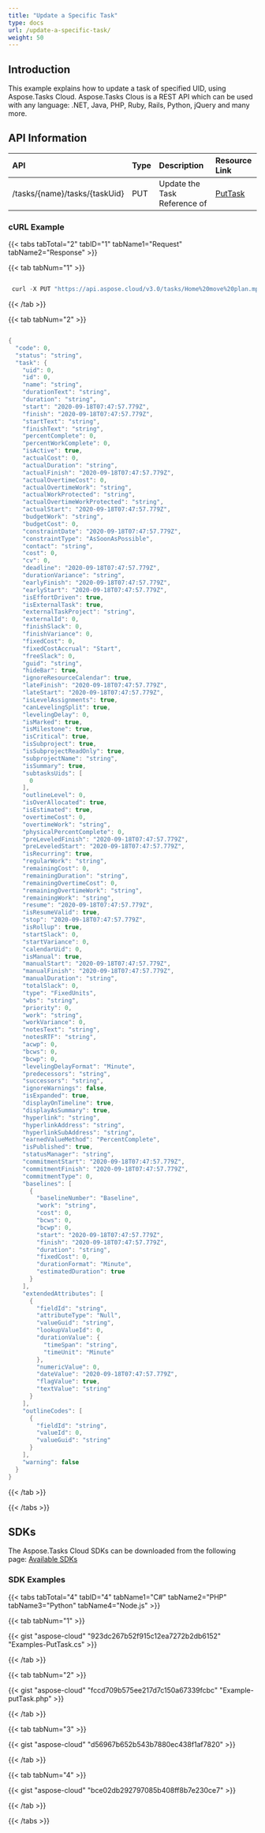 ```yaml
---
title: "Update a Specific Task"
type: docs
url: /update-a-specific-task/
weight: 50
---
```


## **Introduction**
This example explains how to update a task of specified UID, using Aspose.Tasks Cloud. Aspose.Tasks Clous is a REST API which can be used with any language: .NET, Java, PHP, Ruby, Rails, Python, jQuery and many more.
## **API Information**

|**API**|**Type**|**Description**|**Resource Link**|
| :- | :- | :- | :- |
|/tasks/{name}/tasks/{taskUid}|PUT|Update the Task Reference of|[PutTask](https://apireference.aspose.cloud/tasks/#/TasksTask/PutTask)|
### **cURL Example**
{{< tabs tabTotal="2" tabID="1" tabName1="Request" tabName2="Response" >}}

{{< tab tabNum="1" >}}

```java

 curl -X PUT "https://api.aspose.cloud/v3.0/tasks/Home%20move%20plan.mpp/tasks/1?mode=0&recalculate=true" -H "accept: application/json" -H "Content-Type: application/json" -d "{ \"Uid\": 10, \"Id\": 2, \"Name\": \"New task Name\", \"Duration\": \"13:01:00\", \"Start\": \"2000-10-10T00:00:00\", \"Finish\": \"2001-10-10T00:00:00\", \"PercentComplete\": 0, \"PercentWorkComplete\": 0, \"IsActive\": true, \"ConstraintType\": \"AsSoonAsPossible\", \"Cost\": 100, \"DurationVariance\": \"33.08:00:00\", \"EarlyFinish\": \"2003-03-18T08:00:00\", \"EarlyStart\": \"2003-01-07T08:00:00\", \"FixedCostAccrual\": \"End\", \"GUID\": \"6c0f1864-17ca-437f-9668-7fd103ddee3e\", \"LateFinish\": \"2003-03-18T08:00:00\", \"LateStart\": \"2003-01-07T08:00:00\", \"IsLevelAssignments\": true, \"CanLevelingSplit\": true, \"IsMarked\": false, \"IsMilestone\": false, \"IsCritical\": true, \"SubprojectName\": null, \"IsSummary\": false, \"SubtasksUids\": [], \"OutlineLevel\": 2, \"IsOverAllocated\": true, \"RegularWork\": \"4.04:00:00\", \"RemainingCost\": 3526.25, \"RemainingDuration\": \"4.04:10:10\", \"RemainingWork\": \"20.20:00:00\", \"IsResumeValid\": false, \"Type\": \"FixedUnits\", \"Wbs\": \"1.1\", \"Priority\": 500, \"Work\": \"10:10:10\", \"WorkVariance\": 30000.0, \"NotesText\": \"Second task note with some formatting!\", \"NotesRTF\": \"{\\\\rtf1\\\\ansi\\\\ansicpg1252\\\\deff0\\\\deflang1033{\\\\fonttbl{\\\\f0\\\\fswiss\\\\fprq2\\\\fcharset0 Arial;}}\\r\\\\\viewkind4\\\\uc1\\\\pard\\\\f0\\\\fs16 Second task note \\\\b with some formatting!\\\\b0\\\\par\\r\}\\r\\\u0000\", \"LevelingDelayFormat\": \"ElapsedDay\", \"Predecessors\": \"\", \"Successors\": \"\", \"IsExpanded\": true, \"EarnedValueMethod\": \"PercentComplete\", \"Baselines\": [], \"ExtendedAttributes\": [{ \"FieldId\": \"188743732\", \"AttributeType\": \"Start\" }, { \"FieldId\": \"188743733\", \"AttributeType\": \"Finish\" }, { \"FieldId\": \"188743735\", \"AttributeType\": \"Start\" }, { \"FieldId\": \"188743736\", \"AttributeType\": \"Finish\" }, { \"FieldId\": \"188743738\", \"AttributeType\": \"Start\" }, { \"FieldId\": \"188743739\", \"AttributeType\": \"Finish\" }, { \"FieldId\": \"188743741\", \"AttributeType\": \"Start\" }, { \"FieldId\": \"188743742\", \"AttributeType\": \"Finish\" }, { \"FieldId\": \"188743744\", \"AttributeType\": \"Start\" }, { \"FieldId\": \"188743745\", \"AttributeType\": \"Finish\" }, { \"FieldId\": \"188743767\", \"AttributeType\": \"Number\" }, { \"FieldId\": \"188743768\", \"AttributeType\": \"Number\" }, { \"FieldId\": \"188743769\", \"AttributeType\": \"Number\" }, { \"FieldId\": \"188743770\", \"AttributeType\": \"Number\" }, { \"FieldId\": \"188743771\", \"AttributeType\": \"Number\" }, { \"FieldId\": \"188743786\", \"AttributeType\": \"Cost\" }, { \"FieldId\": \"188743787\", \"AttributeType\": \"Cost\" }, { \"FieldId\": \"188743788\", \"AttributeType\": \"Cost\" }], \"OutlineCodes\": [], \"ActualDuration\": \"4.04:01:01\", \"ActualFinish\": \"2001-10-10T00:00:00\", \"ActualStart\": \"2000-10-10T00:00:00\", \"BudgetWork\": \"20:00:00\", \"ActualCost\": 12}"

```

{{< /tab >}}

{{< tab tabNum="2" >}}

```java

{
  "code": 0,
  "status": "string",
  "task": {
    "uid": 0,
    "id": 0,
    "name": "string",
    "durationText": "string",
    "duration": "string",
    "start": "2020-09-18T07:47:57.779Z",
    "finish": "2020-09-18T07:47:57.779Z",
    "startText": "string",
    "finishText": "string",
    "percentComplete": 0,
    "percentWorkComplete": 0,
    "isActive": true,
    "actualCost": 0,
    "actualDuration": "string",
    "actualFinish": "2020-09-18T07:47:57.779Z",
    "actualOvertimeCost": 0,
    "actualOvertimeWork": "string",
    "actualWorkProtected": "string",
    "actualOvertimeWorkProtected": "string",
    "actualStart": "2020-09-18T07:47:57.779Z",
    "budgetWork": "string",
    "budgetCost": 0,
    "constraintDate": "2020-09-18T07:47:57.779Z",
    "constraintType": "AsSoonAsPossible",
    "contact": "string",
    "cost": 0,
    "cv": 0,
    "deadline": "2020-09-18T07:47:57.779Z",
    "durationVariance": "string",
    "earlyFinish": "2020-09-18T07:47:57.779Z",
    "earlyStart": "2020-09-18T07:47:57.779Z",
    "isEffortDriven": true,
    "isExternalTask": true,
    "externalTaskProject": "string",
    "externalId": 0,
    "finishSlack": 0,
    "finishVariance": 0,
    "fixedCost": 0,
    "fixedCostAccrual": "Start",
    "freeSlack": 0,
    "guid": "string",
    "hideBar": true,
    "ignoreResourceCalendar": true,
    "lateFinish": "2020-09-18T07:47:57.779Z",
    "lateStart": "2020-09-18T07:47:57.779Z",
    "isLevelAssignments": true,
    "canLevelingSplit": true,
    "levelingDelay": 0,
    "isMarked": true,
    "isMilestone": true,
    "isCritical": true,
    "isSubproject": true,
    "isSubprojectReadOnly": true,
    "subprojectName": "string",
    "isSummary": true,
    "subtasksUids": [
      0
    ],
    "outlineLevel": 0,
    "isOverAllocated": true,
    "isEstimated": true,
    "overtimeCost": 0,
    "overtimeWork": "string",
    "physicalPercentComplete": 0,
    "preLeveledFinish": "2020-09-18T07:47:57.779Z",
    "preLeveledStart": "2020-09-18T07:47:57.779Z",
    "isRecurring": true,
    "regularWork": "string",
    "remainingCost": 0,
    "remainingDuration": "string",
    "remainingOvertimeCost": 0,
    "remainingOvertimeWork": "string",
    "remainingWork": "string",
    "resume": "2020-09-18T07:47:57.779Z",
    "isResumeValid": true,
    "stop": "2020-09-18T07:47:57.779Z",
    "isRollup": true,
    "startSlack": 0,
    "startVariance": 0,
    "calendarUid": 0,
    "isManual": true,
    "manualStart": "2020-09-18T07:47:57.779Z",
    "manualFinish": "2020-09-18T07:47:57.779Z",
    "manualDuration": "string",
    "totalSlack": 0,
    "type": "FixedUnits",
    "wbs": "string",
    "priority": 0,
    "work": "string",
    "workVariance": 0,
    "notesText": "string",
    "notesRTF": "string",
    "acwp": 0,
    "bcws": 0,
    "bcwp": 0,
    "levelingDelayFormat": "Minute",
    "predecessors": "string",
    "successors": "string",
    "ignoreWarnings": false,
    "isExpanded": true,
    "displayOnTimeline": true,
    "displayAsSummary": true,
    "hyperlink": "string",
    "hyperlinkAddress": "string",
    "hyperlinkSubAddress": "string",
    "earnedValueMethod": "PercentComplete",
    "isPublished": true,
    "statusManager": "string",
    "commitmentStart": "2020-09-18T07:47:57.779Z",
    "commitmentFinish": "2020-09-18T07:47:57.779Z",
    "commitmentType": 0,
    "baselines": [
      {
        "baselineNumber": "Baseline",
        "work": "string",
        "cost": 0,
        "bcws": 0,
        "bcwp": 0,
        "start": "2020-09-18T07:47:57.779Z",
        "finish": "2020-09-18T07:47:57.779Z",
        "duration": "string",
        "fixedCost": 0,
        "durationFormat": "Minute",
        "estimatedDuration": true
      }
    ],
    "extendedAttributes": [
      {
        "fieldId": "string",
        "attributeType": "Null",
        "valueGuid": "string",
        "lookupValueId": 0,
        "durationValue": {
          "timeSpan": "string",
          "timeUnit": "Minute"
        },
        "numericValue": 0,
        "dateValue": "2020-09-18T07:47:57.779Z",
        "flagValue": true,
        "textValue": "string"
      }
    ],
    "outlineCodes": [
      {
        "fieldId": "string",
        "valueId": 0,
        "valueGuid": "string"
      }
    ],
    "warning": false
  }
}

```

{{< /tab >}}

{{< /tabs >}}
## **SDKs**
The Aspose.Tasks Cloud SDKs can be downloaded from the following page: [Available SDKs](/tasks/available-sdks/)
### **SDK Examples**
{{< tabs tabTotal="4" tabID="4" tabName1="C#" tabName2="PHP" tabName3="Python" tabName4="Node.js" >}}

{{< tab tabNum="1" >}}

{{< gist "aspose-cloud" "923dc267b52f915c12ea7272b2db6152" "Examples-PutTask.cs" >}}

{{< /tab >}}

{{< tab tabNum="2" >}}

{{< gist "aspose-cloud" "fccd709b575ee217d7c150a67339fcbc" "Example-putTask.php" >}}

{{< /tab >}}

{{< tab tabNum="3" >}}

{{< gist "aspose-cloud" "d56967b652b543b7880ec438f1af7820" >}}

{{< /tab >}}

{{< tab tabNum="4" >}}

{{< gist "aspose-cloud" "bce02db292797085b408ff8b7e230ce7" >}}

{{< /tab >}}

{{< /tabs >}}
